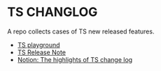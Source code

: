 # TS CHANGLOG

A repo collects cases of TS new released features.

- [TS playground](https://www.typescriptlang.org/play)
- [TS Release Note](https://www.typescriptlang.org/docs/handbook/release-notes/overview.html)
- [Notion: The highlights of TS change log](https://www.notion.so/The-highlights-of-TS-change-log-ad64bd1aa73342369c2dbab88c361a84)
